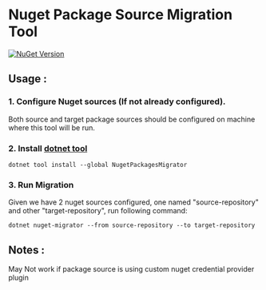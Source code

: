 ﻿# Nuget Package Source Migration Tool

[![NuGet Version](https://img.shields.io/nuget/v/NugetPackagesMigrator.svg?style=plastic)](https://www.nuget.org/packages/NugetPackagesMigrator)

## Usage :
### 1. Configure Nuget sources (If not already configured).  
  Both source and target package sources should be configured on machine 
  where this tool will be run. 
  

### 2. Install [dotnet tool](https://www.nuget.org/packages/NugetPackagesMigrator/)
    dotnet tool install --global NugetPackagesMigrator

### 3. Run Migration
Given we have 2 nuget sources configured,
one named "source-repository" and other "target-repository", run following command:  

    dotnet nuget-migrator --from source-repository --to target-repository


## Notes :

May Not work if package source is using custom nuget credential provider plugin